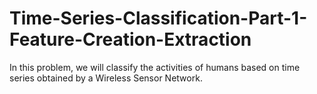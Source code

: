 # Time-Series-Classification-Part-1-Feature-Creation-Extraction
In this problem, we will classify the activities of humans based on time series obtained by a Wireless Sensor Network.
